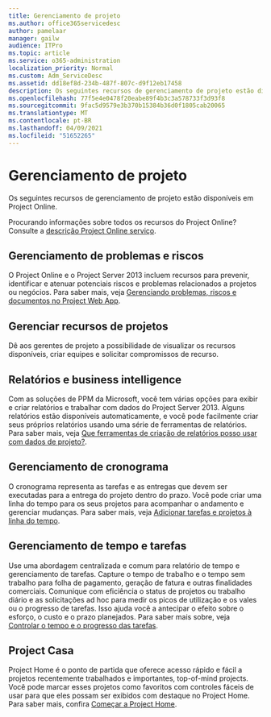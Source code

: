 ```yaml
---
title: Gerenciamento de projeto
ms.author: office365servicedesc
author: pamelaar
manager: gailw
audience: ITPro
ms.topic: article
ms.service: o365-administration
localization_priority: Normal
ms.custom: Adm_ServiceDesc
ms.assetid: dd18ef8d-234b-487f-807c-d9f12eb17458
description: Os seguintes recursos de gerenciamento de projeto estão disponíveis em Project Online.
ms.openlocfilehash: 77f5e4e0478f20eabe89f4b3c3a578733f3d93f8
ms.sourcegitcommit: 9fac5d9579e3b370b15384b36d0f1805cab20065
ms.translationtype: MT
ms.contentlocale: pt-BR
ms.lasthandoff: 04/09/2021
ms.locfileid: "51652265"
---
```

# <a name="project-management"></a>Gerenciamento de projeto

Os seguintes recursos de gerenciamento de projeto estão disponíveis em Project Online.
  
Procurando informações sobre todos os recursos do Project Online? Consulte a [descrição Project Online serviço](project-online-service-description.md).
  
## <a name="issues-and-risk-management"></a>Gerenciamento de problemas e riscos

O Project Online e o Project Server 2013 incluem recursos para prevenir, identificar e atenuar potenciais riscos e problemas relacionados a projetos ou negócios. Para saber mais, veja [Gerenciando problemas, riscos e documentos no Project Web App](/previous-versions/office/project-server-2010/hh767484(v=office.14)).
  
## <a name="manage-project-resources"></a>Gerenciar recursos de projetos

Dê aos gerentes de projeto a possibilidade de visualizar os recursos disponíveis, criar equipes e solicitar compromissos de recurso.
  
## <a name="reporting-and-business-intelligence"></a>Relatórios e business intelligence

Com as soluções de PPM da Microsoft, você tem várias opções para exibir e criar relatórios e trabalhar com dados do Project Server 2013. Alguns relatórios estão disponíveis automaticamente, e você pode facilmente criar seus próprios relatórios usando uma série de ferramentas de relatórios. Para saber mais, veja [Que ferramentas de criação de relatórios posso usar com dados de projeto?](/ProjectOnline/what-reporting-tools-can-i-use-with-project-data).
  
## <a name="schedule-management"></a>Gerenciamento de cronograma

O cronograma representa as tarefas e as entregas que devem ser executadas para a entrega do projeto dentro do prazo. Você pode criar uma linha do tempo para os seus projetos para acompanhar o andamento e gerenciar mudanças. Para saber mais, veja [Adicionar tarefas e projetos à linha do tempo](https://go.microsoft.com/fwlink/?LinkID=402655).
  
## <a name="time-and-task-management"></a>Gerenciamento de tempo e tarefas

Use uma abordagem centralizada e comum para relatório de tempo e gerenciamento de tarefas. Capture o tempo de trabalho e o tempo sem trabalho para folha de pagamento, geração de fatura e outras finalidades comerciais. Comunique com eficiência o status de projetos ou trabalho diário e as solicitações ad hoc para medir os picos de utilização e os vales ou o progresso de tarefas. Isso ajuda você a antecipar o efeito sobre o esforço, o custo e o prazo planejados. Para saber mais sobre, veja [Controlar o tempo e o progresso das tarefas](https://go.microsoft.com/fwlink/p/?LinkId=271321).

## <a name="project-home"></a>Project Casa

Project Home é o ponto de partida que oferece acesso rápido e fácil a projetos recentemente trabalhados e importantes, top-of-mind projects. Você pode marcar esses projetos como favoritos com controles fáceis de usar para que eles possam ser exibidos com destaque no Project Home. Para saber mais, confira [Começar a Project Home](https://support.office.com/article/a3b38418-35e7-4df4-8e4a-ba6a4fa0562a).